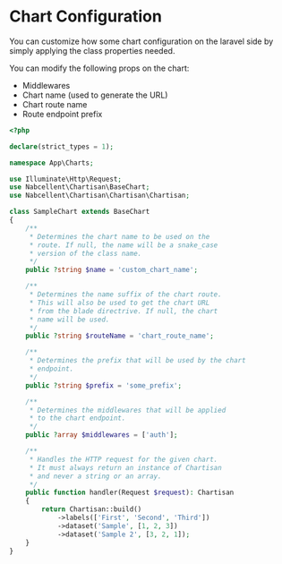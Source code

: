 # Chart Configuration

You can customize how some chart configuration on the laravel side by simply applying the
class properties needed.

You can modify the following props on the chart:

- Middlewares
- Chart name (used to generate the URL)
- Chart route name
- Route endpoint prefix

```php
<?php

declare(strict_types = 1);

namespace App\Charts;

use Illuminate\Http\Request;
use Nabcellent\Chartisan\BaseChart;
use Nabcellent\Chartisan\Chartisan\Chartisan;

class SampleChart extends BaseChart
{
    /**
     * Determines the chart name to be used on the
     * route. If null, the name will be a snake_case
     * version of the class name.
     */
    public ?string $name = 'custom_chart_name';

    /**
     * Determines the name suffix of the chart route.
     * This will also be used to get the chart URL
     * from the blade directrive. If null, the chart
     * name will be used.
     */
    public ?string $routeName = 'chart_route_name';

    /**
     * Determines the prefix that will be used by the chart
     * endpoint.
     */
    public ?string $prefix = 'some_prefix';

    /**
     * Determines the middlewares that will be applied
     * to the chart endpoint.
     */
    public ?array $middlewares = ['auth'];

    /**
     * Handles the HTTP request for the given chart.
     * It must always return an instance of Chartisan
     * and never a string or an array.
     */
    public function handler(Request $request): Chartisan
    {
        return Chartisan::build()
            ->labels(['First', 'Second', 'Third'])
            ->dataset('Sample', [1, 2, 3])
            ->dataset('Sample 2', [3, 2, 1]);
    }
}
```
